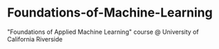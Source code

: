 # Foundations-of-Machine-Learning
"Foundations of Applied Machine Learning" course @ University of California Riverside
